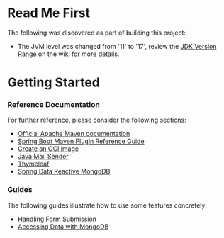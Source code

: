 # Read Me First
The following was discovered as part of building this project:

* The JVM level was changed from '11' to '17', review the [JDK Version Range](https://github.com/spring-projects/spring-framework/wiki/Spring-Framework-Versions#jdk-version-range) on the wiki for more details.

# Getting Started

### Reference Documentation
For further reference, please consider the following sections:

* [Official Apache Maven documentation](https://maven.apache.org/guides/index.html)
* [Spring Boot Maven Plugin Reference Guide](https://docs.spring.io/spring-boot/docs/3.1.1/maven-plugin/reference/html/)
* [Create an OCI image](https://docs.spring.io/spring-boot/docs/3.1.1/maven-plugin/reference/html/#build-image)
* [Java Mail Sender](https://docs.spring.io/spring-boot/docs/3.1.1/reference/htmlsingle/#io.email)
* [Thymeleaf](https://docs.spring.io/spring-boot/docs/3.1.1/reference/htmlsingle/#web.servlet.spring-mvc.template-engines)
* [Spring Data Reactive MongoDB](https://docs.spring.io/spring-boot/docs/3.1.1/reference/htmlsingle/#data.nosql.mongodb)

### Guides
The following guides illustrate how to use some features concretely:

* [Handling Form Submission](https://spring.io/guides/gs/handling-form-submission/)
* [Accessing Data with MongoDB](https://spring.io/guides/gs/accessing-data-mongodb/)

